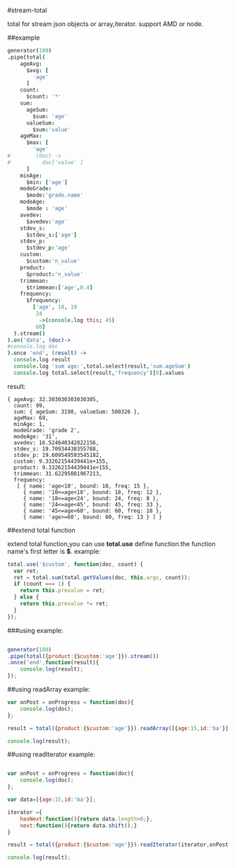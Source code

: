 #stream-total

total for stream json objects or array,iterator.
support AMD or node.

##example


```coffeescript
generator(100)
.pipe(total(
    ageAvg:
      $avg: [
        'age'
      ]
    count:
      $count: '*'
    sum:
      ageSum:
        $sum: 'age'
      valueSum:
        $sum:'value'
    ageMax:
      $max: [
        'age'
#        (doc) ->
#          doc['value' ]
      ]
    minAge:
      $min: ['age']
    modeGrade:
      $mode:'grade.name'
    modeAge:
      $mode : 'age'
    avedev:
      $avedev:'age'
    stdev_s:
      $stdev_s:['age']
    stdev_p:
      $stdev_p:'age'
    custom:
      $custom:'n_value'
    product:
      $product:'n_value'
    trimmean:
      $trimmean:['age',0.4]
    frequency:
      $frequency:
        ['age', 18, 10
         24
          ->(console.log this; 45)
         60]
  ).stream()
).on('data', (doc)->
#console.log doc
).once 'end', (result) ->
  console.log result
  console.log 'sum age:',total.select(result,'sum.ageSum')
  console.log total.select(result,'frequency')[0].values
```

result:

```javascrip
{ ageAvg: 32.303030303030305,
  count: 99,
  sum: { ageSum: 3198, valueSum: 500326 },
  ageMax: 69,
  minAge: 1,
  modeGrade: 'grade 2',
  modeAge: '31',
  avedev: 16.524640342822156,
  stdev_s: 19.70934438355788,
  stdev_p: 19.609549593545182,
  custom: 9.33262154439441e+155,
  product: 9.33262154439441e+155,
  trimmean: 31.62295081967213,
  frequency: 
   [ { name: 'age<10', bound: 10, freq: 15 },
     { name: '10<=age<18', bound: 18, freq: 12 },
     { name: '18<=age<24', bound: 24, freq: 8 },
     { name: '24<=age<45', bound: 45, freq: 33 },
     { name: '45<=age<60', bound: 60, freq: 18 },
     { name: 'age>=60', bound: 60, freq: 13 } ] }

```

##extend total function

extend total function,you can use **total.use** define function.the function name's first letter is **$**.
example:

```javascript
total.use('$custom', function(doc, count) {
  var ret;
  ret = total.sum(total.getValues(doc, this.args, count));
  if (count === 1) {
    return this.prevalue = ret;
  } else {
    return this.prevalue *= ret;
  }
});
```
###using example:

```javascript

generator(100)
.pipe(total({product:{$custom:'age'}}).stream())
.once('end',function(result){
    console.log(result);
});

```

##using readArray example:

```javascript
var onPost = onProgress = function(doc){
    console.log(doc);
};

result = total({product:{$custom:'age'}}).readArray([{age:15,id:'ba'}],onPost,onProgress);

console.log(result);
```

##using readIterator example:

```javascript

var onPost = onProgress = function(doc){
    console.log(doc);
};

var data=[{age:15,id:'ba'}];

iterator ={
    hasNext:function(){return data.length>0;},
    next:function(){return data.shift();}
}

result = total({product:{$custom:'age'}}).readIterator(iterator,onPost,onProgress);

console.log(result);
```